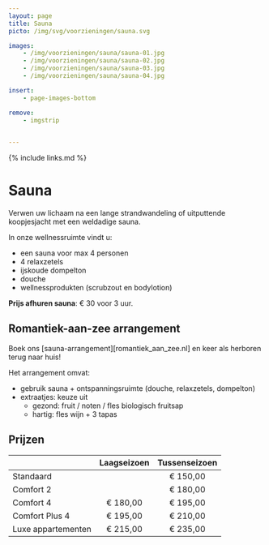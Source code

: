 ```yaml
---
layout: page
title: Sauna
picto: /img/svg/voorzieningen/sauna.svg

images:
    - /img/voorzieningen/sauna/sauna-01.jpg
    - /img/voorzieningen/sauna/sauna-02.jpg
    - /img/voorzieningen/sauna/sauna-03.jpg
    - /img/voorzieningen/sauna/sauna-04.jpg

insert:
    - page-images-bottom

remove:
    - imgstrip
    

---
```

{% include links.md %}

# Sauna 

Verwen uw lichaam na een lange strandwandeling of uitputtende koopjesjacht met een weldadige sauna. 

In onze wellnessruimte vindt u:
- een sauna voor max 4 personen
- 4 relaxzetels
- ijskoude dompelton
- douche
- wellnessprodukten (scrubzout en bodylotion)

**Prijs afhuren sauna**: € 30 voor 3 uur.


## Romantiek-aan-zee arrangement

Boek ons [sauna-arrangement][romantiek_aan_zee.nl] en keer als herboren terug naar huis!

Het arrangement omvat:
- gebruik sauna + ontspanningsruimte (douche, relaxzetels, dompelton)
- extraatjes: keuze uit
    - gezond: fruit / noten / fles biologisch fruitsap
    - hartig: fles wijn + 3 tapas

## Prijzen 


|                    | Laagseizoen  | Tussenseizoen | 
|:-------------------|:------------:|:-------------:|
| Standaard          |              | € 150,00      |
| Comfort 2          |              | € 180,00      |
| Comfort 4          | € 180,00     | € 195,00      |
| Comfort Plus 4     | € 195,00     | € 210,00      |
| Luxe appartementen | € 215,00     | € 235,00      |
